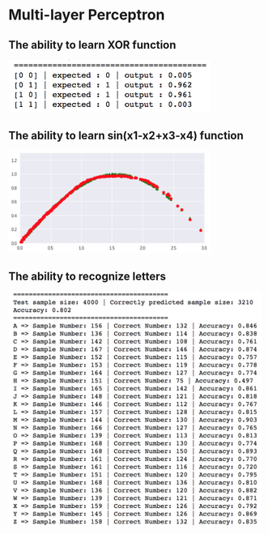 # Multi-layer Perceptron

## The ability to learn XOR function
<img width="400" alt="portfolio_view" src="https://github.com/OopsRyan/multi-layer-perceptron/blob/master/img/xor.jpg">

## The ability to learn sin(x1-x2+x3-x4) function
<img width="400" alt="sin_output" src="https://github.com/OopsRyan/multi-layer-perceptron/blob/master/img/sin.jpg">


## The ability to recognize letters 
<img width="500" alt="letter_recognition" src="https://github.com/OopsRyan/multi-layer-perceptron/blob/master/img/letter_recognition.jpg">


